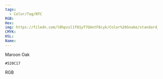 ```yaml
---
tags:
  - Color/Tag/NTC
RGB:
Hex:
img: https://filedn.com/l0hpzxl1f01yT7GHxtF8cyk/Color%20Snake/standard_csv_to_svg/%23/520C17.svg
CMYK:
HSL:
Name:
---
```

Maroon Oak
```palette
#520C17
```
RGB
